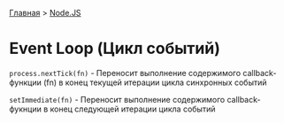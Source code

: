 [Главная](../../README.md#readme) > [Node.JS](../README.md#readme)

# Event Loop (Цикл событий)

`process.nextTick(fn)` - Переносит выполнение содержимого callback-функции (fn) в конец текущей итерации цикла синхронных событий

`setImmediate(fn)` - Переносит выполнение содержимого callback-фукнции в конец следующей итерации цикла событий